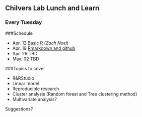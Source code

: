 ## Chilvers Lab Lunch and Learn
### Every Tuesday
###Schedule
- Apr. 12 [Basic R](basicR.md) (_Zach Noel_)
- Apr. 19 [Rmarkdown and github](markdown.md)
- Apr. 26 TBD
- May. 02 TBD

###Topics to cover
- R&RStudio
- Linear model
- Reproducible research
- Cluster analysis (Random forest and Tree clustering method)
- Multivariate analysis?

Suggestions?


